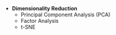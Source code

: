 - **Dimensionality Reduction**
  - Principal Component Analysis (PCA)
  - Factor Analysis
  - t-SNE

